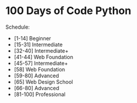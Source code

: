 # 100 Days of Code Python

Schedule:

- [1-14] Beginner
- [15-31] Intermediate
- [32-40] Intermediate+
- [41-44] Web Foundation
- [45-57] Intermediate+
- [58] Web Foundation
- [59-80] Advanced
- [65] Web Design School
- [66-80] Advanced
- [81-100] Professional
